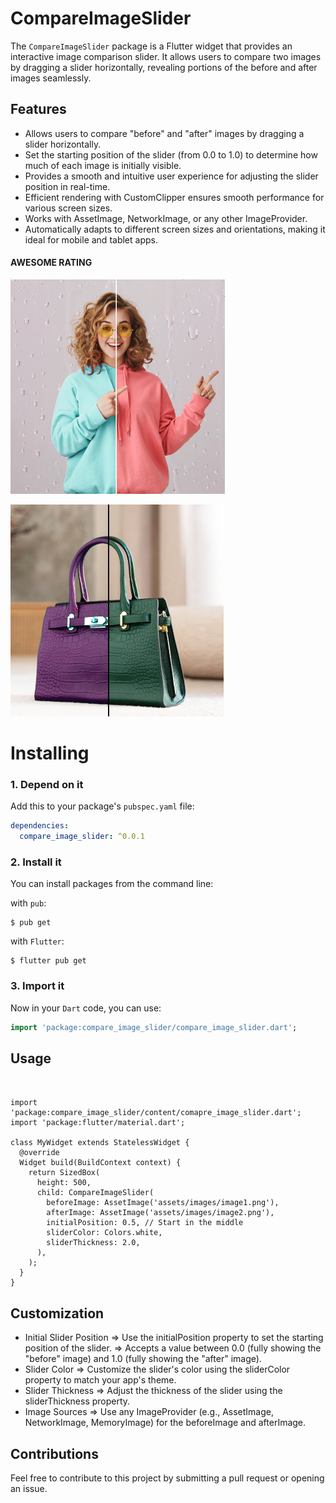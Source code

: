 <!--
This README describes the package. If you publish this package to pub.dev,
this README's contents appear on the landing page for your package.

For information about how to write a good package README, see the guide for
[writing package pages](https://dart.dev/tools/pub/writing-package-pages).

For general information about developing packages, see the Dart guide for
[creating packages](https://dart.dev/guides/libraries/create-packages)
and the Flutter guide for
[developing packages and plugins](https://flutter.dev/to/develop-packages).
-->

# CompareImageSlider

The `CompareImageSlider` package is a Flutter widget that provides an interactive image comparison slider. It allows users to compare two images by dragging a slider horizontally, revealing portions of the before and after images seamlessly.


## Features

- Allows users to compare "before" and "after" images by dragging a slider horizontally.
- Set the starting position of the slider (from 0.0 to 1.0) to determine how much of each image is initially visible.
- Provides a smooth and intuitive user experience for adjusting the slider position in real-time.
- Efficient rendering with CustomClipper ensures smooth performance for various screen sizes.
- Works with AssetImage, NetworkImage, or any other ImageProvider.
- Automatically adapts to different screen sizes and orientations, making it ideal for mobile and tablet apps.


#### AWESOME RATING
![DEMO](screenshot/screenshot.png)

![DEMO](screenshot/screenshot_02.png)


# Installing

### 1. Depend on it

Add this to your package's `pubspec.yaml` file:

```yaml
dependencies:
  compare_image_slider: ^0.0.1
```

### 2. Install it

You can install packages from the command line:

with `pub`:

```
$ pub get
```

with `Flutter`:

```
$ flutter pub get
```

### 3. Import it

Now in your `Dart` code, you can use:


```dart
import 'package:compare_image_slider/compare_image_slider.dart';
```


## Usage

```


import 'package:compare_image_slider/content/comapre_image_slider.dart';
import 'package:flutter/material.dart';

class MyWidget extends StatelessWidget {
  @override
  Widget build(BuildContext context) {
    return SizedBox(
      height: 500,
      child: CompareImageSlider(
        beforeImage: AssetImage('assets/images/image1.png'),
        afterImage: AssetImage('assets/images/image2.png'),
        initialPosition: 0.5, // Start in the middle
        sliderColor: Colors.white,
        sliderThickness: 2.0,
      ),
    );
  }
}

```

## Customization
- Initial Slider Position
    => Use the initialPosition property to set the starting position of the slider.
    => Accepts a value between 0.0 (fully showing the "before" image) and 1.0 (fully showing the "after" image).
- Slider Color
    => Customize the slider's color using the sliderColor property to match your app's theme.
- Slider Thickness
    => Adjust the thickness of the slider using the sliderThickness property.
- Image Sources
    => Use any ImageProvider (e.g., AssetImage, NetworkImage, MemoryImage) for the beforeImage and afterImage.



## Contributions
Feel free to contribute to this project by submitting a pull request or opening an issue.
